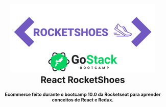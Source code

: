 <h1 align="center">
    <img alt="React RocketShoes" src="https://github.com/alisson-moura/rocketshoes/blob/master/assets/rocketshoespng.png" />
    <br>
    React RocketShoes
</h1>

<h4 align="center">
    Ecommerce feito durante o bootcamp 10.0 da Rocketseat para aprender conceitos de  React e Redux.
</h4>


